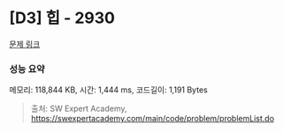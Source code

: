 # [D3] 힙 - 2930 

[문제 링크](https://swexpertacademy.com/main/code/problem/problemDetail.do?contestProbId=AV-Tj7ya3jYDFAXr) 

### 성능 요약

메모리: 118,844 KB, 시간: 1,444 ms, 코드길이: 1,191 Bytes



> 출처: SW Expert Academy, https://swexpertacademy.com/main/code/problem/problemList.do